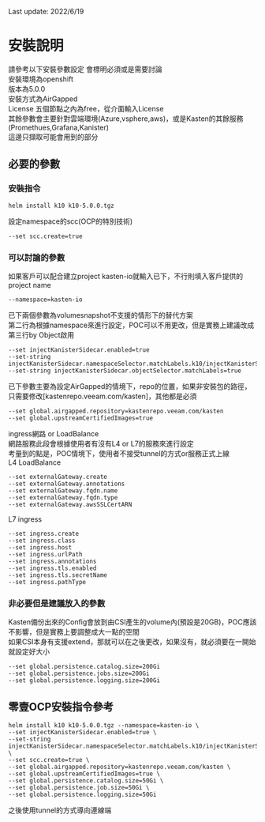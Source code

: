 Last update: 2022/6/19  

# 安裝說明  
請參考以下安裝參數設定 
會標明必須或是需要討論  
安裝環境為openshift  
版本為5.0.0  
安裝方式為AirGapped  
License 五個節點之內為free，從介面輸入License  
其餘參數會主要針對雲端環境(Azure,vsphere,aws)，或是Kasten的其餘服務(Promethues,Grafana,Kanister)  
這邊只擷取可能會用到的部分  

## 必要的參數  
### 安裝指令  
```
helm install k10 k10-5.0.0.tgz 
```
設定namespace的scc(OCP的特別技術)  
```
--set scc.create=true
```

### 可以討論的參數  

如果客戶可以配合建立project kasten-io就輸入已下，不行則填入客戶提供的project name  
```
--namespace=kasten-io
```

已下兩個參數為volumesnapshot不支援的情形下的替代方案  
第二行為根據namespace來進行設定，POC可以不用更改，但是實務上建議改成第三行by Object啟用  
```
--set injectKanisterSidecar.enabled=true 
--set-string injectKanisterSidecar.namespaceSelector.matchLabels.k10/injectKanisterSidecar=true
--set-string injectKanisterSidecar.objectSelector.matchLabels=true
```

已下參數主要為設定AirGapped的情境下，repo的位置，如果非安裝包的路徑，只需要修改[kastenrepo.veeam.com/kasten]，其他都是必須  
```
--set global.airgapped.repository=kastenrepo.veeam.com/kasten 
--set global.upstreamCertifiedImages=true 
```
ingress網路 or LoadBalance  
網路服務此段會根據使用者有沒有L4 or L7的服務來進行設定  
考量到的點是，POC情境下，使用者不接受tunnel的方式or服務正式上線  
L4 LoadBalance  
```
--set externalGateway.create
--set externalGateway.annotations
--set externalGateway.fqdn.name
--set externalGateway.fqdn.type
--set externalGateway.awsSSLCertARN
```
L7 ingress  
```
--set ingress.create
--set ingress.class
--set ingress.host
--set ingress.urlPath
--set ingress.annotations
--set ingress.tls.enabled
--set ingress.tls.secretName
--set ingress.pathType
```

### 非必要但是建議放入的參數  
Kasten備份出來的Config會放到由CSI產生的volume內(預設是20GB)，POC應該不影響，但是實務上要調整成大一點的空間  
如果CSI本身有支援extend，那就可以在之後更改，如果沒有，就必須要在一開始就設定好大小  
```
--set global.persistence.catalog.size=200Gi 
--set global.persistence.jobs.size=200Gi
--set global.persistence.logging.size=200Gi
```

## 零壹OCP安裝指令參考  
```
helm install k10 k10-5.0.0.tgz --namespace=kasten-io \
--set injectKanisterSidecar.enabled=true \
--set-string injectKanisterSidecar.namespaceSelector.matchLabels.k10/injectKanisterSidecar=true \
--set scc.create=true \
--set global.airgapped.repository=kastenrepo.veeam.com/kasten \
--set global.upstreamCertifiedImages=true \
--set global.persistence.catalog.size=50Gi \
--set global.persistence.job.size=50Gi \
--set global.persistence.logging.size=50Gi
```
之後使用tunnel的方式導向連線端  
